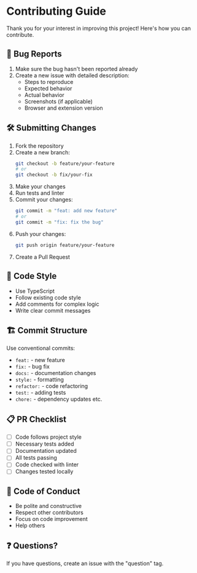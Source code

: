 # Contributing Guide

Thank you for your interest in improving this project! Here's how you can contribute.

## 🐛 Bug Reports

1. Make sure the bug hasn't been reported already
2. Create a new issue with detailed description:
   - Steps to reproduce
   - Expected behavior
   - Actual behavior
   - Screenshots (if applicable)
   - Browser and extension version

## 🛠️ Submitting Changes

1. Fork the repository
2. Create a new branch:
   ```bash
   git checkout -b feature/your-feature
   # or
   git checkout -b fix/your-fix
   ```
3. Make your changes
4. Run tests and linter
5. Commit your changes:
   ```bash
   git commit -m "feat: add new feature"
   # or
   git commit -m "fix: fix the bug"
   ```
6. Push your changes:
   ```bash
   git push origin feature/your-feature
   ```
7. Create a Pull Request

## 📝 Code Style

- Use TypeScript
- Follow existing code style
- Add comments for complex logic
- Write clear commit messages

## 🏗️ Commit Structure

Use conventional commits:

- `feat:` - new feature
- `fix:` - bug fix
- `docs:` - documentation changes
- `style:` - formatting
- `refactor:` - code refactoring
- `test:` - adding tests
- `chore:` - dependency updates etc.

## 📋 PR Checklist

- [ ] Code follows project style
- [ ] Necessary tests added
- [ ] Documentation updated
- [ ] All tests passing
- [ ] Code checked with linter
- [ ] Changes tested locally

## 🤝 Code of Conduct

- Be polite and constructive
- Respect other contributors
- Focus on code improvement
- Help others

## ❓ Questions?

If you have questions, create an issue with the "question" tag. 
